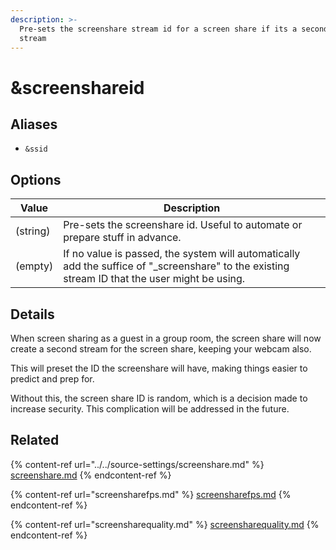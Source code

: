 ```yaml
---
description: >-
  Pre-sets the screenshare stream id for a screen share if its a secondary
  stream
---
```


# \&screenshareid

## Aliases

* `&ssid`

## Options

| Value    | Description                                                                                                                                     |
| -------- | ----------------------------------------------------------------------------------------------------------------------------------------------- |
| (string) | Pre-sets the screenshare id. Useful to automate or prepare stuff in advance.                                                                    |
| (empty)  | If no value is passed, the system will automatically add the suffice of "\_screenshare" to the existing stream ID that the user might be using. |

## Details

When screen sharing as a guest in a group room, the screen share will now create a second stream for the screen share, keeping your webcam also.

This will preset the ID the screenshare will have, making things easier to predict and prep for.

Without this, the screen share ID is random, which is a decision made to increase security. This complication will be addressed in the future.

## Related

{% content-ref url="../../source-settings/screenshare.md" %}
[screenshare.md](../../source-settings/screenshare.md)
{% endcontent-ref %}

{% content-ref url="screensharefps.md" %}
[screensharefps.md](screensharefps.md)
{% endcontent-ref %}

{% content-ref url="screensharequality.md" %}
[screensharequality.md](screensharequality.md)
{% endcontent-ref %}
